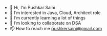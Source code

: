 - 👋 Hi, I’m Pushkar Saini
- 👀 I’m interested in Java, Cloud, Architect role
- 🌱 I’m currently learning a lot of things
- 💞️ I’m looking to collaborate on DSA
- 📫 How to reach me pushkersaini@gmail.com

<!---
pushkarsaini/pushkarsaini is a ✨ special ✨ repository because its `README.md` (this file) appears on your GitHub profile.
You can click the Preview link to take a look at your changes.
--->

